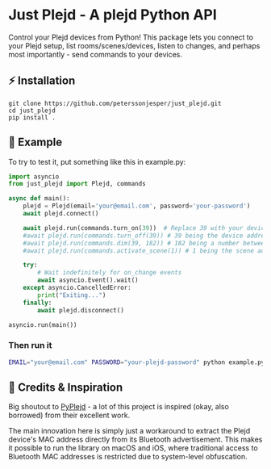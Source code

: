 # Just Plejd - A plejd Python API

Control your Plejd devices from Python! This package lets you connect to your Plejd setup, list rooms/scenes/devices, listen to changes, and perhaps most importantly - send commands to your devices.

## ⚡️ Installation

```
git clone https://github.com/peterssonjesper/just_plejd.git
cd just_plejd
pip install .
```

## 🚀 Example

To try to test it, put something like this in example.py:

```python
import asyncio
from just_plejd import Plejd, commands

async def main():
    plejd = Plejd(email='your@email.com', password='your-password')
    await plejd.connect()

    await plejd.run(commands.turn_on(39))  # Replace 39 with your device address
    #await plejd.run(commands.turn_off(39)) # 39 being the device address
    #await plejd.run(commands.dim(39, 182)) # 182 being a number between 0 (off) to 255 (on)
    #await plejd.run(commands.activate_scene(1)) # 1 being the scene address

    try:
        # Wait indefinitely for on_change events
        await asyncio.Event().wait()
    except asyncio.CancelledError:
        print("Exiting...")
    finally:
        await plejd.disconnect()

asyncio.run(main())
```

### Then run it

```bash
EMAIL="your@email.com" PASSWORD="your-plejd-password" python example.py
```

## 🙏 Credits & Inspiration

Big shoutout to [PyPlejd](https://github.com/thomasloveun/pyplejd) - a lot of this project is inspired (okay, also borrowed) from their excellent work.

The main innovation here is simply just a workaround to extract the Plejd device's MAC address directly from its Bluetooth advertisement. This makes it possible to run the library on macOS and iOS, where traditional access to Bluetooth MAC addresses is restricted due to system-level obfuscation.
